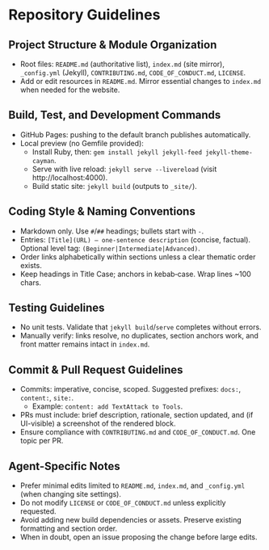 # Repository Guidelines

## Project Structure & Module Organization
- Root files: `README.md` (authoritative list), `index.md` (site mirror), `_config.yml` (Jekyll), `CONTRIBUTING.md`, `CODE_OF_CONDUCT.md`, `LICENSE`.
- Add or edit resources in `README.md`. Mirror essential changes to `index.md` when needed for the website.

## Build, Test, and Development Commands
- GitHub Pages: pushing to the default branch publishes automatically.
- Local preview (no Gemfile provided):
  - Install Ruby, then: `gem install jekyll jekyll-feed jekyll-theme-cayman`.
  - Serve with live reload: `jekyll serve --livereload` (visit http://localhost:4000).
  - Build static site: `jekyll build` (outputs to `_site/`).

## Coding Style & Naming Conventions
- Markdown only. Use `#`/`##` headings; bullets start with `-`.
- Entries: `[Title](URL) — one‑sentence description` (concise, factual). Optional level tag: `(Beginner|Intermediate|Advanced)`.
- Order links alphabetically within sections unless a clear thematic order exists.
- Keep headings in Title Case; anchors in kebab‑case. Wrap lines ~100 chars.

## Testing Guidelines
- No unit tests. Validate that `jekyll build`/`serve` completes without errors.
- Manually verify: links resolve, no duplicates, section anchors work, and front matter remains intact in `index.md`.

## Commit & Pull Request Guidelines
- Commits: imperative, concise, scoped. Suggested prefixes: `docs:`, `content:`, `site:`.
  - Example: `content: add TextAttack to Tools`.
- PRs must include: brief description, rationale, section updated, and (if UI-visible) a screenshot of the rendered block.
- Ensure compliance with `CONTRIBUTING.md` and `CODE_OF_CONDUCT.md`. One topic per PR.

## Agent-Specific Notes
- Prefer minimal edits limited to `README.md`, `index.md`, and `_config.yml` (when changing site settings).
- Do not modify `LICENSE` or `CODE_OF_CONDUCT.md` unless explicitly requested.
- Avoid adding new build dependencies or assets. Preserve existing formatting and section order.
- When in doubt, open an issue proposing the change before large edits.

